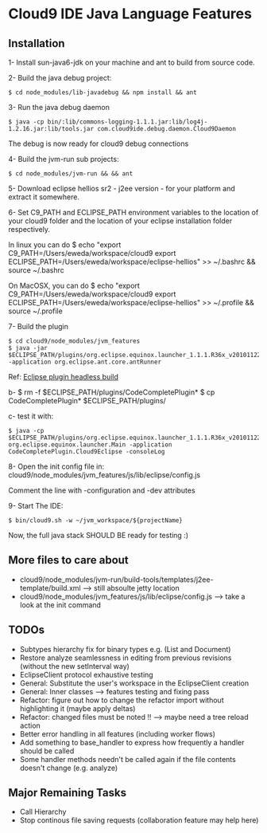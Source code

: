 # Cloud9 IDE Java Language Features

## Installation

1- Install sun-java6-jdk on your machine and ant to build from source code.

2- Build the java debug project:

    $ cd node_modules/lib-javadebug && npm install && ant

3- Run the java debug daemon

    $ java -cp bin/:lib/commons-logging-1.1.1.jar:lib/log4j-1.2.16.jar:lib/tools.jar com.cloud9ide.debug.daemon.Cloud9Daemon

The debug is now ready for cloud9 debug connections

4- Build the jvm-run sub projects:

    $ cd node_modules/jvm-run && && ant

5- Download eclipse hellios sr2 - j2ee version - for your platform and extract it somewhere.

6- Set C9_PATH and ECLIPSE_PATH environment variables to the location of your cloud9 folder and the location of your eclipse installation folder respectively.

In linux you can do
    $ echo "export C9_PATH=/Users/eweda/workspace/cloud9
    export ECLIPSE_PATH=/Users/eweda/workspace/eclipse-hellios" >> ~/.bashrc && source ~/.bashrc

On MacOSX, you can do
    $ echo "export C9_PATH=/Users/eweda/workspace/cloud9
    export ECLIPSE_PATH=/Users/eweda/workspace/eclipse-hellios" >> ~/.profile && source ~/.profile

7- Build the plugin

    $ cd cloud9/node_modules/jvm_features
    $ java -jar $ECLIPSE_PATH/plugins/org.eclipse.equinox.launcher_1.1.1.R36x_v20101122_1400.jar -application org.eclipse.ant.core.antRunner

Ref: [Eclipse plugin headless build](http://eclipse.dzone.com/articles/headless-build-beginners-part)

b-
    $ rm -f $ECLIPSE_PATH/plugins/CodeCompletePlugin*
    $ cp CodeCompletePlugin* $ECLIPSE_PATH/plugins/

c- test it with:

    $ java -cp $ECLIPSE_PATH/plugins/org.eclipse.equinox.launcher_1.1.1.R36x_v20101122_1400.jar org.eclipse.equinox.launcher.Main -application CodeCompletePlugin.Cloud9Eclipse -consoleLog

8- Open the init config file in: cloud9/node_modules/jvm_features/js/lib/eclipse/config.js

Comment the line with -configuration and -dev attributes

9- Start The IDE:

    $ bin/cloud9.sh -w ~/jvm_workspace/${projectName}

Now, the full java stack SHOULD BE ready for testing :)

## More files to care about
* cloud9/node_modules/jvm-run/build-tools/templates/j2ee-template/build.xml --> still absoulte jetty location
* cloud9/node_modules/jvm_features/js/lib/eclipse/config.js --> take a look at the init command

## TODOs

* Subtypes hierarchy fix for binary types e.g. (List and Document)
* Restore analyze seamlessness in editing from previous revisions (without the new setInterval way)
* EclipseClient protocol exhaustive testing
* General: Substitute the user's workspace in the EclipseClient creation
* General: Inner classes --> features testing and fixing pass
* Refactor: figure out how to change the refactor import without highlighting it (maybe apply deltas)
* Refactor: changed files must be noted !! --> maybe need a tree reload action
* Better error handling in all features (including worker flows)
* Add something to base_handler to express how frequently a handler should be called
* Some handler methods needn't be called again if the file contents doesn't change (e.g. analyze)

## Major Remaining Tasks
* Call Hierarchy
* Stop continous file saving requests (collaboration feature may help here)